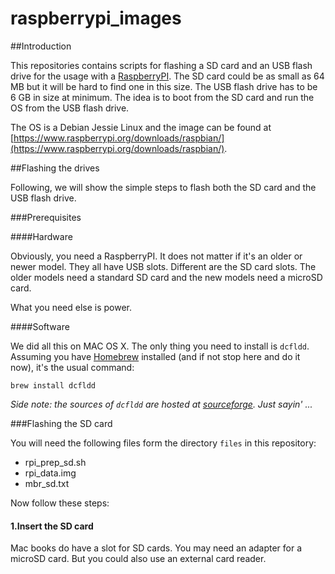 # raspberrypi_images

##Introduction

This repositories contains scripts for flashing a SD card and an USB flash drive for the usage with a
[RaspberryPI](https://www.raspberrypi.org/). The SD card could be as small as 64 MB but it will be hard to find one
in this size. The USB flash drive has to be 6 GB in size at minimum. The idea is to boot from the SD card and run the
OS from the USB flash drive.

The OS is a Debian Jessie Linux and the image can be found at [https://www.raspberrypi.org/downloads/raspbian/](https://www.raspberrypi.org/downloads/raspbian/).

##Flashing the drives

Following, we will show the simple steps to flash both the SD card and the USB flash drive.

###Prerequisites

####Hardware

Obviously, you need a RaspberryPI. It does not matter if it's an older or newer model. They all have USB slots. Different
are the SD card slots. The older models need a standard SD card and the new models need a microSD card.

What you need else is power.

####Software

We did all this on MAC OS X. The only thing you need to install is `dcfldd`. Assuming you have [Homebrew](http://brew.sh/) installed
(and if not stop here and do it now), it's the usual command:

    brew install dcfldd

*Side note: the sources of `dcfldd` are hosted at [sourceforge](https://github.com/Homebrew/homebrew/blob/master/Library/Formula/dcfldd.rb). Just sayin' ...*

###Flashing the SD card

You will need the following files form the directory `files` in this repository:

* rpi_prep_sd.sh
* rpi_data.img
* mbr_sd.txt

Now follow these steps:

#### 1.Insert the SD card

Mac books do have a slot for SD cards. You may need an adapter for a microSD card. But you could also use an external
card reader.
